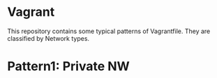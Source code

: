 # Vagrant
This repository contains some typical patterns of Vagrantfile. They are classified by Network types.

# Pattern1: Private NW
